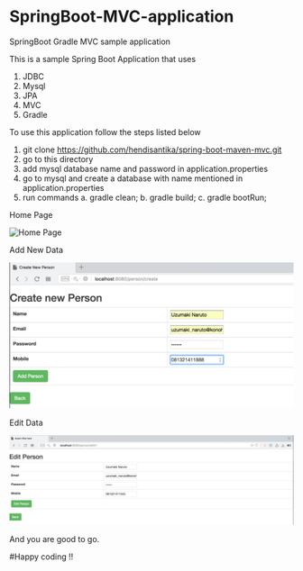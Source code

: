 # SpringBoot-MVC-application
SpringBoot Gradle MVC  sample application

This is a sample Spring Boot Application that uses 
  1. JDBC
  2. Mysql
  3. JPA
  4. MVC
  5. Gradle
  
To use this application follow the steps listed below
  1. git clone https://github.com/hendisantika/spring-boot-maven-mvc.git
  2. go to this directory
  3. add mysql database name and password in application.properties
  4. go to mysql and create a database with name mentioned in application.properties
  5. run commands
    a. gradle clean;
    b. gradle build;
    c. gradle bootRun;

Home Page

![Home Page](img/list)

Add New Data

![Add New Data](img/add.png "Add New Data")

Edit Data

![Edit Data](img/edit.png)

And you are good to go. 

#Happy coding !!
